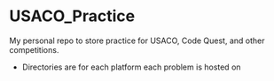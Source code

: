 # USACO_Practice

My personal repo to store practice for USACO, Code Quest, and other competitions.
- Directories are for each platform each problem is hosted on
